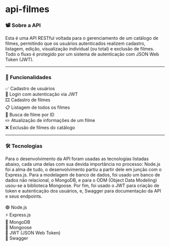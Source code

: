 # api-filmes
<h3> 📽️ Sobre a API</h3>
Esta é uma API RESTful voltada para o gerenciamento de um catálogo de filmes, permitindo que os usuários autenticados realizem cadastro, listagem, edição, visualização individual (ou total) e exclusão de filmes. Todo o fluxo é protegido por um sistema de autenticação com JSON Web Token (JWT).
<hr>

<h3>📌 Funcionalidades </h3>

✅ Cadastro de usuários <br>
🔐 Login com autenticação via JWT <br>
🎞️ Cadastro de filmes <br>
📋 Listagem de todos os filmes <br>
🔎 Busca de filme por ID <br>
✏️ Atualização de informações de um filme <br>
❌ Exclusão de filmes do catálogo <br>

<hr>
<h3>🛠️ Tecnologias</h3>
Para o desenvolvimento da API foram usadas as tecnologias listadas abaixo, cada uma delas com sua devida importância no processo: Node.js foi a alma de tudo, o desenvolvimento partiu a partir dele em junção com o Express.js. Para a modelagem de banco de dados, foi usado um banco de dados não relacional, o MongoDB, e para o ODM (Object Data Modeling) usou-se a biblioteca Mongoose. Por fim, foi usado o JWT para criação de token e autenticação dos usuários, e, Swagger para documentação da API e seus endpoints.<br><br>
🟢 Node.js  <br>
⚡ Express.js <br>
🍃 MongoDB  <br>
🧬 Mongoose   <br>
🔐 JWT (JSON Web Token)   <br>
📘 Swagger   <br>
